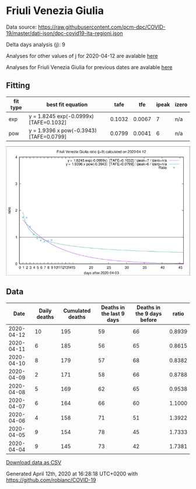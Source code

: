 # Friuli Venezia Giulia

Data source: https://raw.githubusercontent.com/pcm-dpc/COVID-19/master/dati-json/dpc-covid19-ita-regioni.json

Delta days analysis (j): 9

Analyses for other values of j for 2020-04-12 are avalable [here](../README.md)

Analyses for Friuli Venezia Giulia for previous dates are avalable [here](../../README.md)

## Fitting 
|fit type|best fit equation|tafe|tfe|ipeak|izero|
|-------|-----|--------|------|---|---|
|exp|y = 1.8245 exp(-0.0999x)  [TAFE=0.1032]|0.1032|0.0067|7|n/a|
|pow|y = 1.9396 x pow(-0.3943)  [TAFE=0.0799]|0.0799|0.0041|6|n/a|

![Plot](COVID-19_friuli_venezia_giulia_j9_2020-04-12.png)

## Data
|Date|Daily deaths|Cumulated deaths|Deaths in the last 9 days|Deaths in the 9 days before|ratio|
|----|----------|-----------|-------|--------------------|-----|
|2020-04-12|10|195|59|66|0.8939|
|2020-04-11|6|185|56|65|0.8615|
|2020-04-10|8|179|57|68|0.8382|
|2020-04-09|2|171|58|66|0.8788|
|2020-04-08|5|169|62|65|0.9538|
|2020-04-07|6|164|66|60|1.1000|
|2020-04-06|4|158|71|51|1.3922|
|2020-04-05|9|154|78|45|1.7333|
|2020-04-04|9|145|73|42|1.7381|

[Download data as CSV](COVID-19_friuli_venezia_giulia_j9_2020-04-12.csv)

Generated April 12th, 2020 at 16:28:18 UTC+0200 with https://github.com/robianc/COVID-19
